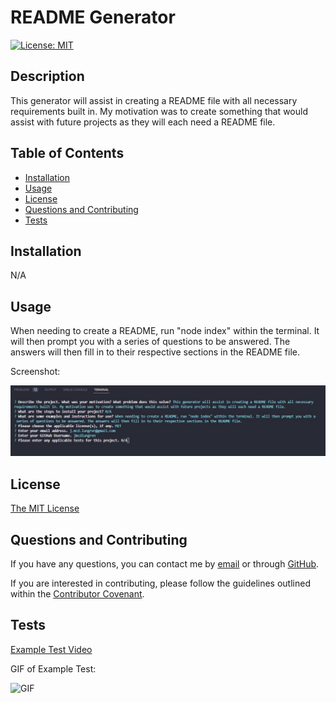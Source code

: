 # README Generator

[![License: MIT](https://img.shields.io/badge/License-MIT-yellow.svg)](https://opensource.org/licenses/MIT)

## Description

This generator will assist in creating a README file with all necessary requirements built in. My motivation was to create something that would assist with future projects as they will each need a README file.

## Table of Contents

- [Installation](#installation)
- [Usage](#usage)
- [License](#license)
- [Questions and Contributing](#questions-and-contributing)
- [Tests](#tests)

## Installation

N/A

## Usage

When needing to create a README, run "node index" within the terminal. It will then prompt you with a series of questions to be answered. The answers will then fill in to their respective sections in the README file.

Screenshot:

![Screenshot](./Images/Screenshot1.jpg)


## License

[The MIT License](https://opensource.org/licenses/MIT)

## Questions and Contributing

If you have any questions, you can contact me by [email](j.mcd.lungren@gmail.com) or through [GitHub](https://github.com/jmcdlungren).

If you are interested in contributing, please follow the guidelines outlined within the [Contributor Covenant](https://www.contributor-covenant.org/).

## Tests

[Example Test Video](https://drive.google.com/file/d/1ZTmud7zMMANWmc0MpaB_OC7lL9taU_H1/view)

GIF of Example Test:

![GIF](./Images/GIF.gif)